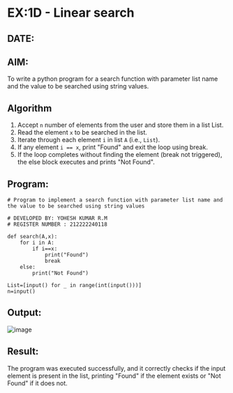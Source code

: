 # EX:1D - Linear search
## DATE:

## AIM:
To write a python program for a search function with parameter list name and the value to be searched using string values.

## Algorithm

1. Accept `n` number of elements from the user and store them in a list List.
2. Read the element `x` to be searched in the list.
3. Iterate through each element `i` in list `A` (i.e., `List`).
4. If any element `i == x`, print "Found" and exit the loop using break.
5. If the loop completes without finding the element (break not triggered), the else block executes and prints "Not Found".

## Program:
```
# Program to implement a search function with parameter list name and the value to be searched using string values

# DEVELOPED BY: YOHESH KUMAR R.M
# REGISTER NUMBER : 212222240118

def search(A,x):
    for i in A:
        if i==x:
            print("Found")
            break
    else:
        print("Not Found")
        
List=[input() for _ in range(int(input()))]
n=input()
```

## Output:

![image](https://github.com/user-attachments/assets/875111cd-10b6-4089-ab97-473603014ba5)


## Result:

The program was executed successfully, and it correctly checks if the input element is present in the list, printing "Found" if the element exists or "Not Found" if it does not.
